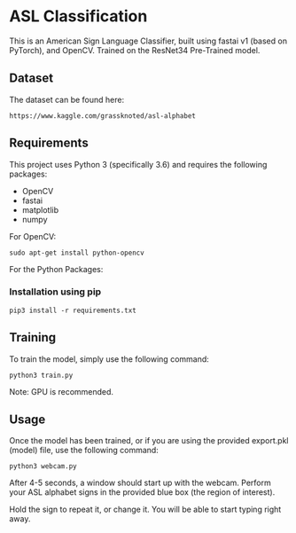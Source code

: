 # ASL Classification

This is an American Sign Language Classifier, built using fastai v1 (based on PyTorch), and OpenCV. 
Trained on the ResNet34 Pre-Trained model.

## Dataset

The dataset can be found here:

```
https://www.kaggle.com/grassknoted/asl-alphabet
```

## Requirements

This project uses Python 3 (specifically 3.6) and requires the following packages:

* OpenCV
* fastai
* matplotlib
* numpy

For OpenCV: 

```
sudo apt-get install python-opencv
```

For the Python Packages:

### Installation using pip
```
pip3 install -r requirements.txt
```

## Training 

To train the model, simply use the following command:

```
python3 train.py
```
Note: GPU is recommended.

## Usage

Once the model has been trained, or if you are using the provided export.pkl (model) file, use the following command:

```
python3 webcam.py
```
After 4-5 seconds, a window should start up with the webcam. Perform your ASL alphabet signs in the provided blue box (the region of interest).

Hold the sign to repeat it, or change it. You will be able to start typing right away.
